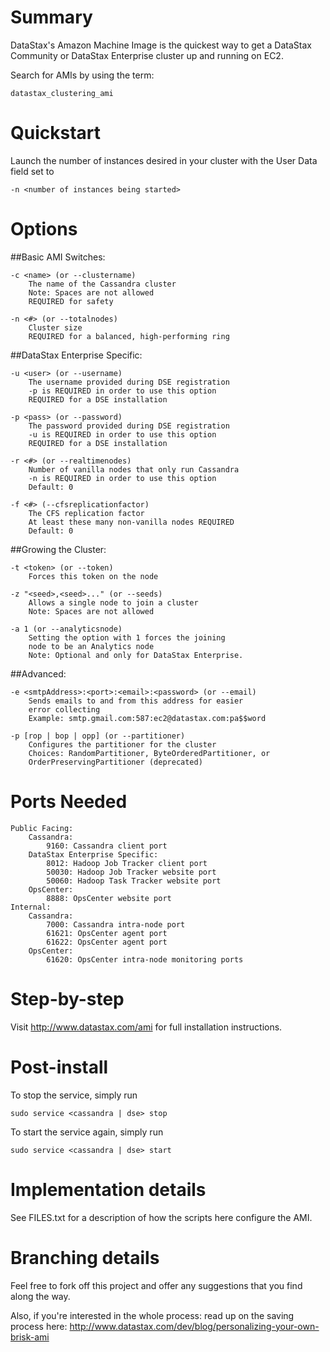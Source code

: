 Summary
=======
DataStax's Amazon Machine Image is the quickest way to get a DataStax
Community or DataStax Enterprise cluster up and running on EC2.

Search for AMIs by using the term: 

    datastax_clustering_ami


Quickstart
==========

Launch the number of instances desired in your cluster with the User
Data field set to

    -n <number of instances being started>


Options
=======

##Basic AMI Switches:

    -c <name> (or --clustername)
        The name of the Cassandra cluster
        Note: Spaces are not allowed
        REQUIRED for safety

    -n <#> (or --totalnodes) 
        Cluster size
        REQUIRED for a balanced, high-performing ring

##DataStax Enterprise Specific:

    -u <user> (or --username)
        The username provided during DSE registration
        -p is REQUIRED in order to use this option
        REQUIRED for a DSE installation

    -p <pass> (or --password)
        The password provided during DSE registration
        -u is REQUIRED in order to use this option
        REQUIRED for a DSE installation

    -r <#> (or --realtimenodes)
        Number of vanilla nodes that only run Cassandra
        -n is REQUIRED in order to use this option
        Default: 0

    -f <#> (--cfsreplicationfactor)
        The CFS replication factor
        At least these many non-vanilla nodes REQUIRED
        Default: 0

##Growing the Cluster:
    
    -t <token> (or --token)
        Forces this token on the node 

    -z "<seed>,<seed>..." (or --seeds)
        Allows a single node to join a cluster
        Note: Spaces are not allowed

    -a 1 (or --analyticsnode)
        Setting the option with 1 forces the joining 
        node to be an Analytics node
        Note: Optional and only for DataStax Enterprise.

##Advanced:

    -e <smtpAddress>:<port>:<email>:<password> (or --email)
        Sends emails to and from this address for easier
        error collecting
        Example: smtp.gmail.com:587:ec2@datastax.com:pa$$word

    -p [rop | bop | opp] (or --partitioner)
        Configures the partitioner for the cluster
        Choices: RandomPartitioner, ByteOrderedPartitioner, or
        OrderPreservingPartitioner (deprecated)


Ports Needed
============

    Public Facing:
        Cassandra:
            9160: Cassandra client port
        DataStax Enterprise Specific:
            8012: Hadoop Job Tracker client port
            50030: Hadoop Job Tracker website port
            50060: Hadoop Task Tracker website port
        OpsCenter:
            8888: OpsCenter website port
    Internal:
        Cassandra:
            7000: Cassandra intra-node port
            61621: OpsCenter agent port
            61622: OpsCenter agent port
        OpsCenter:
            61620: OpsCenter intra-node monitoring ports

Step-by-step
============

Visit http://www.datastax.com/ami for
full installation instructions.


Post-install
============

To stop the service, simply run

    sudo service <cassandra | dse> stop

To start the service again, simply run

    sudo service <cassandra | dse> start


Implementation details
======================

See FILES.txt for a description of how the scripts here configure the
AMI.


Branching details
=================

Feel free to fork off this project and offer any suggestions that you
find along the way.

Also, if you're interested in the whole process: read up on the saving
process here:
http://www.datastax.com/dev/blog/personalizing-your-own-brisk-ami
